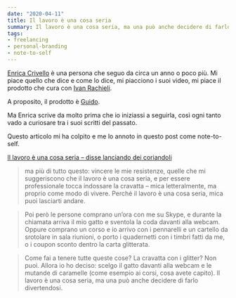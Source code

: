 ```yaml
---
date: "2020-04-11"
title: Il lavoro è una cosa seria
summary: Il lavoro è una cosa seria, ma una può anche decidere di farlo divertendosi.
tags:
- freelancing
- personal-branding
- note-to-self
---
```


[Enrica Crivello](https://enricacrivello.it/chi/) è una persona che seguo da circa un anno o poco più. Mi piace quello che dice e come lo dice, mi piacciono i suoi video, mi piace il prodotto che cura con [Ivan Rachieli](http://iscarlets.it/).

A proposito, il prodotto è [Guido](https://conguido.it/).

Ma Enrica scrive da molto prima che io iniziassi a seguirla, così ogni tanto vado a curiosare tra i suoi scritti del passato.

Questo articolo mi ha colpito e me lo annoto in questo post come note-to-self.

[Il lavoro è una cosa seria – disse lanciando dei coriandoli](https://enricacrivello.it/lavoro/)

> ma più di tutto questo: vincere le mie resistenze, quelle che mi suggeriscono che il lavoro è una cosa seria, e per essere professionale tocca indossare la cravatta – mica letteralmente, ma proprio come modo di vivere. Perché il lavoro è una cosa seria, mica puoi lasciarti andare.

> Poi però le persone comprano un’ora con me su Skype, e durante la chiamata arriva il mio gatto e sventola la coda davanti alla webcam. Oppure comprano un corso e io arrivo con i pennarelli e un cartello da srotolare in sala riunioni, o porto i quadernetti con i timbri fatti da me, o i coupon sconto dentro la carta glitterata.

> Come fai a tenere tutte queste cose? La cravatta con i glitter? Non puoi. Allora io ho deciso: scelgo il gatto davanti alla webcam e le mutande di caramelle (come esempio ai corsi, cosa avete capito). Il lavoro è una cosa seria, ma una può anche decidere di farlo divertendosi.
